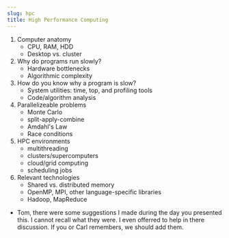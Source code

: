 ```yaml
---
slug: hpc
title: High Performance Computing
---
```


1. Computer anatomy
    * CPU, RAM, HDD
    * Desktop vs. cluster
2. Why do programs run slowly?
    * Hardware bottlenecks
    * Algorithmic complexity
3. How do you know why a program is slow?
    * System utilities: time, top, and profiling tools
    * Code/algorithm analysis
4. Parallelizeable problems
    * Monte Carlo
    * split-apply-combine
    * Amdahl's Law
    * Race conditions
5. HPC environments
    * multithreading
    * clusters/supercomputers
    * cloud/grid computing
    * scheduling jobs
6. Relevant technologies
    * Shared vs. distributed memory
    * OpenMP, MPI, other language-specific libraries
    * Hadoop, MapReduce

<!--
[Find the slides here!](https://drive.google.com/open?id=0B_Tcrv2Fla9_MlpuT0g1M3FyT1k)
-->
- Tom, there were some suggestions I made during the day you presented this. I cannot recall what they were. I even offerred to help in there discussion. If you or Carl remembers, we should add them.
